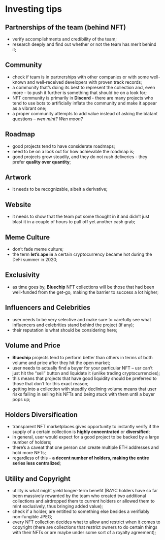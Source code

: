 # Investing tips

## Partnerships of the team (behind NFT)

- verify accomplishments and credibility of the team;
- research deeply and find out whether or not the team has merit behind it;

## Community

- check if team is in partnerships with other companies or with some well-known and well-received developers with proven track records;
- a community that’s doing its best to represent the collection and, even more – to push it further is something that should be on a look for;
- NFT community is primarily in **Discord** - there are many projects who tend to use bots to artificially inflate the community and make it appear as a vibrant one;
- a proper community attempts to add value instead of asking the blatant questions – _wen mint? Wen moon?_

## Roadmap

- good projects tend to have considerate roadmaps;
- need to be on a look out for how achievable the roadmap is;
- good projects grow steadily, and they do not rush deliveries - they prefer **quality over quantity**;

## Artwork

- it needs to be recognizable, albeit a derivative;

## Website

- it needs to show that the team put some thought in it and didn’t just blast it in a couple of hours to pull off yet another cash grab;

## Meme Culture

- don’t fade meme culture;
- the term **let’s ape in** a certain cryptocurrency became hot during the DeFi summer in 2020;

## Exclusivity

- as time goes by, **Bluechip** NFT collections will be those that had been well-funded from the get-go, making the barrier to success a lot higher;

## Influencers and Celebrities

- user needs to be very selective and make sure to carefully see what influencers and celebrities stand behind the project (if any); 
- their reputation is what should be considering here;

## Volume and Price

- **Bluechip** projects tend to perform better than others in terms of both volume and price after they hit the open market;
- user needs to actually find a buyer for your particular NFT –  usr can’t just hit the “sell” button and liquidate it (unlike trading cryptocurrencies);
- this means that projects that have good liquidity should be preferred to those that don’t for this exact reason;
- getting into a collection with steadily declining volume means that user risks failing in selling his NFTs and being stuck with them until a buyer pops up;

## Holders Diversification

- transparent NFT marketplaces gives opportunity to instantly verify if the supply of a certain collection is **highly concentrated** or **diversified**;
- in general, user would expect for a good project to be backed by a large number of holders; 
- there’s a caveat that one person can create multiple ETH addresses and hold more NFTs;
- regardless of this - **a decent number of holders, making the entire series less centralized**;

## Utility and Copyright

- utility is what might yield longer-term benefit (BAYC holders have so far been massively rewarded by the team who created two additional collections and airdropped them to current 
holders or allowed them to mint exclusively, thus bringing added value);
- check if a holder, are entitled to something else besides a verifiably non-fungible JPEG;
- every NFT collection decides what to allow and restrict when it comes to copyright (there are collections that restrict owners to do certain things with their NFTs or 
are maybe under some sort of a royalty agreement); 





